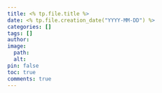 ```yaml
---
title: <% tp.file.title %>
date: <% tp.file.creation_date("YYYY-MM-DD") %>
categories: []
tags: []
author: 
image:
  path: 
  alt: 
pin: false
toc: true
comments: true
---
```

